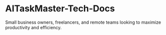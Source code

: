 # AITaskMaster-Tech-Docs
Small business owners, freelancers, and remote teams looking to maximize productivity and efficiency.

